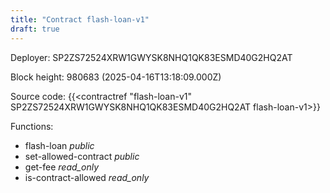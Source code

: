 ```yaml
---
title: "Contract flash-loan-v1"
draft: true
---
```

Deployer: SP2ZS72524XRW1GWYSK8NHQ1QK83ESMD40G2HQ2AT


 



Block height: 980683 (2025-04-16T13:18:09.000Z)

Source code: {{<contractref "flash-loan-v1" SP2ZS72524XRW1GWYSK8NHQ1QK83ESMD40G2HQ2AT flash-loan-v1>}}

Functions:

* flash-loan _public_
* set-allowed-contract _public_
* get-fee _read_only_
* is-contract-allowed _read_only_
